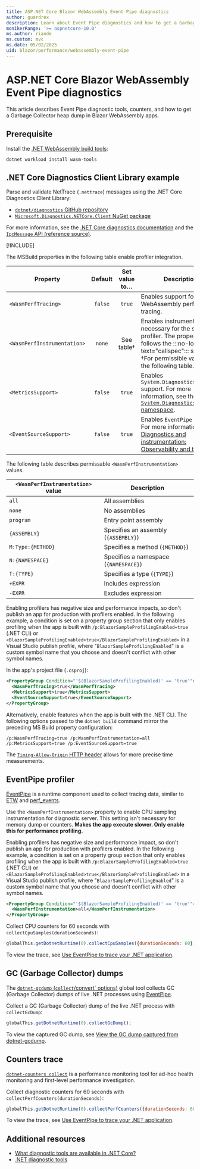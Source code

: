 ```yaml
---
title: ASP.NET Core Blazor WebAssembly Event Pipe diagnostics
author: guardrex
description: Learn about Event Pipe diagnostics and how to get a Garbage Collector heap dump in ASP.NET Core Blazor WebAssembly apps.
monikerRange: '>= aspnetcore-10.0'
ms.author: riande
ms.custom: mvc
ms.date: 05/02/2025
uid: blazor/performance/webassembly-event-pipe
---
```

# ASP.NET Core Blazor WebAssembly Event Pipe diagnostics

<!-- UPDATE 10.0 - Activate ...

[!INCLUDE[](~/includes/not-latest-version.md)]

-->

This article describes Event Pipe diagnostic tools, counters, and how to get a Garbage Collector heap dump in Blazor WebAssembly apps.

## Prerequisite

Install the [.NET WebAssembly build tools](xref:blazor/tooling/webassembly#net-webassembly-build-tools):

```dotnetcli
dotnet workload install wasm-tools
```

## .NET Core Diagnostics Client Library example

Parse and validate NetTrace (`.nettrace`) messages using the .NET Core Diagnostics Client Library:

* [`dotnet/diagnostics` GitHub repository](https://github.com/dotnet/diagnostics)
* [`Microsoft.Diagnostics.NETCore.Client` NuGet package](https://www.nuget.org/packages/Microsoft.Diagnostics.NETCore.Client)

For more information, see the [.NET Core diagnostics documentation](/dotnet/core/diagnostics/) and the [`IpcMessage` API (reference source)](https://github.com/dotnet/diagnostics/blob/main/src/Microsoft.Diagnostics.NETCore.Client/DiagnosticsIpc/IpcMessage.cs).

[!INCLUDE[](~/includes/aspnetcore-repo-ref-source-links.md)]

The MSBuild properties in the following table enable profiler integration.

Property | Default | Set value to&hellip; | Description
--- | :---: | :---: | ---
`<WasmPerfTracing>` | `false` | `true` | Enables support for WebAssembly performance tracing.
`<WasmPerfInstrumentation>` | `none` | See table&dagger; | Enables instrumentation necessary for the sampling profiler. The property follows the :::no-loc text="callspec"::: syntax. &dagger;For permissible values, see the following table.
`<MetricsSupport>` | `false` | `true` | Enables `System.Diagnostics.Metrics` support. For more information, see the [`System.Diagnostics.Metrics` namespace](/dotnet/api/system.diagnostics.metrics).
`<EventSourceSupport>` | `false`| `true` | Enables `EventPipe` support. For more information, see [Diagnostics and instrumentation: Observability and telemetry](/dotnet/core/deploying/native-aot/diagnostics#observability-and-telemetry).

The following table describes permissable `<WasmPerfInstrumentation>` values.

`<WasmPerfInstrumentation>` value | Description
--- | ---
`all` | All assemblies
`none` |	No assemblies
`program` | Entry point assembly
`{ASSEMBLY}` | Specifies an assembly (`{ASSEMBLY}`)
`M:Type:{METHOD}` | Specifies a method (`{METHOD}`)
`N:{NAMESPACE}` | Specifies a namespace (`{NAMESPACE}`)
`T:{TYPE}` | Specifies a type (`{TYPE}`)
`+EXPR` | Includes expression
`-EXPR` | Excludes expression

Enabling profilers has negative size and performance impacts, so don't publish an app for production with profilers enabled. In the following example, a condition is set on a property group section that only enables profiling when the app is built with `/p:BlazorSampleProfilingEnabled=true` (.NET CLI) or `<BlazorSampleProfilingEnabled>true</BlazorSampleProfilingEnabled>` in a Visual Studio publish profile, where "`BlazorSampleProfilingEnabled`" is a custom symbol name that you choose and doesn't conflict with other symbol names.

In the app's project file (`.csproj`):

```xml
<PropertyGroup Condition="'$(BlazorSampleProfilingEnabled)' == 'true'">
  <WasmPerfTracing>true</WasmPerfTracing>
  <MetricsSupport>true</MetricsSupport>
  <EventSourceSupport>true</EventSourceSupport>
</PropertyGroup>
```

Alternatively, enable features when the app is built with the .NET CLI. The following options passed to the `dotnet build` command mirror the preceding MS Build property configuration:

```dotnetcli
/p:WasmPerfTracing=true /p:WasmPerfInstrumentation=all /p:MetricsSupport=true /p:EventSourceSupport=true
```

The [`Timing-Allow-Origin` HTTP header](https://developer.mozilla.org/docs/Web/HTTP/Reference/Headers/Timing-Allow-Origin) allows for more precise time measurements.

## EventPipe profiler

[EventPipe](/dotnet/core/diagnostics/eventpipe) is a runtime component used to collect tracing data, similar to [ETW](/windows/win32/etw/event-tracing-portal) and [perf_events](https://wikipedia.org/wiki/Perf_%28Linux%29).

Use the `<WasmPerfInstrumentation>` property to enable CPU sampling instrumentation for diagnostic server. This setting isn't necessary for memory dump or counters. **Makes the app execute slower. Only enable this for performance profiling.**

Enabling profilers has negative size and performance impact, so don't publish an app for production with profilers enabled. In the following example, a condition is set on a property group section that only enables profiling when the app is built with `/p:BlazorSampleProfilingEnabled=true` (.NET CLI) or `<BlazorSampleProfilingEnabled>true</BlazorSampleProfilingEnabled>` in a Visual Studio publish profile, where "`BlazorSampleProfilingEnabled`" is a custom symbol name that you choose and doesn't conflict with other symbol names.

```xml
<PropertyGroup Condition="'$(BlazorSampleProfilingEnabled)' == 'true'">
  <WasmPerfInstrumentation>all</WasmPerfInstrumentation>
</PropertyGroup>
```

Collect CPU counters for 60 seconds with `collectCpuSamples(durationSeconds)`:

```javascript
globalThis.getDotnetRuntime(0).collectCpuSamples({durationSeconds: 60});
```

To view the trace, see [Use EventPipe to trace your .NET application](/dotnet/core/diagnostics/eventpipe#use-eventpipe-to-trace-your-net-application).

## GC (Garbage Collector) dumps

The [`dotnet-gcdump` (`collect`/convert` options)](/dotnet/core/diagnostics/dotnet-gcdump) global tool collects GC (Garbage Collector) dumps of live .NET processes using [EventPipe](/dotnet/core/diagnostics/eventpipe).

Collect a GC (Garbage Collector) dump of the live .NET process with `collectGcDump`:

```javascript
globalThis.getDotnetRuntime(0).collectGcDump();
```

To view the captured GC dump, see [View the GC dump captured from dotnet-gcdump](/dotnet/core/diagnostics/dotnet-gcdump#view-the-gc-dump-captured-from-dotnet-gcdump).

## Counters trace

[`dotnet-counters collect`](/dotnet/core/diagnostics/dotnet-counters) is a performance monitoring tool for ad-hoc health monitoring and first-level performance investigation.

Collect diagnostic counters for 60 seconds with `collectPerfCounters(durationSeconds)`:

```javascript
globalThis.getDotnetRuntime(0).collectPerfCounters({durationSeconds: 60});
```

To view the trace, see [Use EventPipe to trace your .NET application](/dotnet/core/diagnostics/eventpipe#use-eventpipe-to-trace-your-net-application).

## Additional resources

* [What diagnostic tools are available in .NET Core?](/dotnet/core/diagnostics/)
* [.NET diagnostic tools](/dotnet/core/diagnostics/tools-overview)
